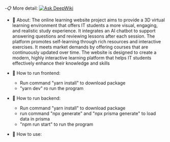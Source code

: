 -📋 More detail: [![Ask DeepWiki](https://deepwiki.com/badge.svg)](https://deepwiki.com/hlam812003/e-learning-pj)

- 📝 About:
  The online learning website project aims to provide a 3D virtual learning environment that offers IT students a more visual, engaging, and realistic study experience. It integrates an AI chatbot to support answering questions and reviewing lessons after each session. The platform promotes self-learning through rich resources and interactive exercises. It meets market demands by offering courses that are continuously updated over time. The website is designed to create a modern, highly interactive learning platform that helps IT students effectively enhance their knowledge and skills

- 🔶 How to run frontend:
  + Run command "yarn install" to download package
  + "yarn dev" ro run the program
- 🔶 How to run backend:
  + Run command "yarn install" to download package
  + run command "npx generate" and "npx prisma generate" to load data in prisma
  + "npm run start" to run the program

- 🔶 How to use:
  
